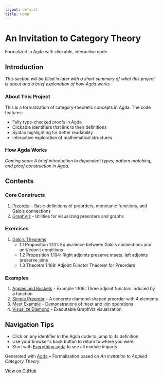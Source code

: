 ```yaml
---
layout: default
title: Home
---
```


<div class="hero" markdown="1">

# An Invitation to Category Theory

Formalized in Agda with clickable, interactive code

</div>

<div class="section" markdown="1">

## Introduction

_This section will be filled in later with a short summary of what this project is about and a brief explanation of how Agda works._

### About This Project

This is a formalization of category-theoretic concepts in Agda. The code features:

- Fully type-checked proofs in Agda
- Clickable identifiers that link to their definitions
- Syntax highlighting for better readability
- Interactive exploration of mathematical structures

### How Agda Works

_Coming soon: A brief introduction to dependent types, pattern matching, and proof construction in Agda._

</div>

<div class="section" markdown="1">

## Contents

### Core Constructs

1. [Preorder](docs/definitions.Preorder.html) - Basic definitions of preorders, monotonic functions, and Galois connections
2. [GraphViz](docs/non-textbook.GraphViz.html) - Utilities for visualizing preorders and graphs

### Exercises

1. [Galois Theorems](docs/exercises.GaloisTheorems.html)
   - 1.1 Proposition 1.101: Equivalence between Galois connections and unit/counit conditions
   - 1.2 Proposition 1.104: Right adjoints preserve meets, left adjoints preserve joins
   - 1.3 Theorem 1.108: Adjoint Functor Theorem for Preorders

### Examples

1. [Apples and Buckets](docs/examples.ApplesAndBuckets.html) - Example 1.109: Three adjoint functors induced by a function
2. [Simple Preorder](docs/non-textbook.SimplePreorder.html) - A concrete diamond-shaped preorder with 4 elements
3. [Meet Example](docs/non-textbook.MeetExample.html) - Demonstrations of meet and join operations
4. [Visualize Diamond](docs/non-textbook.VisualizeDiamond.html) - Executable GraphViz visualization

</div>

<div class="section" markdown="1">

## Navigation Tips

- Click on any identifier in the Agda code to jump to its definition
- Use your browser's back button to return to where you were
- Start with [Everything.agda](docs/Everything.html) to see all module imports

</div>

<footer markdown="1">

Generated with [Agda](https://github.com/agda/agda) • Formalization based on _An Invitation to Applied Category Theory_

[View on GitHub](https://github.com/yourusername/an-invitation-to-category-theory)

</footer>
